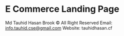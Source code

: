 E Commerce Landing Page
=============================
 Md Tauhid Hasan Brook © All Right Reserved
 Email: info.tauhid.cse@gmail.com
 Website: tauhidhasan.cf

